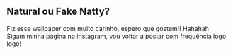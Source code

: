 ## Natural ou Fake Natty?
<p>Fiz esse wallpaper com muito carinho, espero que gostem!! Hahahah <br>Sigam minha página no instagram, vou voltar a postar com frequência logo logo!</p>
